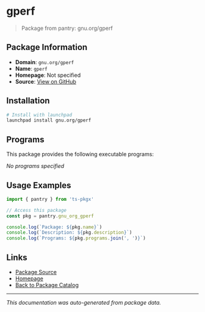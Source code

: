 # gperf

> Package from pantry: gnu.org/gperf

## Package Information

- **Domain**: `gnu.org/gperf`
- **Name**: `gperf`
- **Homepage**: Not specified
- **Source**: [View on GitHub](https://github.com/pkgxdev/pantry/tree/main/projects/gnu.org/gperf/package.yml)

## Installation

```bash
# Install with launchpad
launchpad install gnu.org/gperf
```

## Programs

This package provides the following executable programs:

*No programs specified*

## Usage Examples

```typescript
import { pantry } from 'ts-pkgx'

// Access this package
const pkg = pantry.gnu_org_gperf

console.log(`Package: ${pkg.name}`)
console.log(`Description: ${pkg.description}`)
console.log(`Programs: ${pkg.programs.join(', ')}`)
```

## Links

- [Package Source](https://github.com/pkgxdev/pantry/tree/main/projects/gnu.org/gperf/package.yml)
- [Homepage](#)
- [Back to Package Catalog](../package-catalog.md)

---

*This documentation was auto-generated from package data.*
